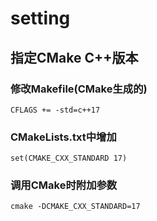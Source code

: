 # setting

## 指定CMake C++版本
### 修改Makefile(CMake生成的)
```
CFLAGS += -std=c++17
```

### CMakeLists.txt中增加
```
set(CMAKE_CXX_STANDARD 17)
```

### 调用CMake时附加参数
```
cmake -DCMAKE_CXX_STANDARD=17
```